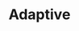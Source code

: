 ---
layout: default
layout_grid: true
title: Adaptive
keywords: adaptive
description: Create, Develop, Build & Distribute Apps As-A-Service. 
class: fa fa-industry
class_value:
project_slug: generator-adaptiveme
project_type: DevTools
project_tech: NodeJS
project_quality:
project_release_extra:      <a href="https://www.npmjs.com/package/generator-adaptiveme"><img src="http://i.4dp.me/npm/v/generator-adaptiveme.svg"></a>
project_version_extra:
project_devdependencies:    <a href="https://david-dm.org/AdaptiveMe/generator-adaptiveme#info=devDependencies"><img src="http://i.4dp.me/david/dev/AdaptiveMe/generator-adaptiveme.svg?label=deps"></a>
project_dependencies:       <a href="https://david-dm.org/AdaptiveMe/generator-adaptiveme"><img src="http://i.4dp.me/david/AdaptiveMe/generator-adaptiveme.svg?label=deps"></a>
sitemap:
priority: 1.0
lastmod: 2015-10-27T11:07:00+01:00
---